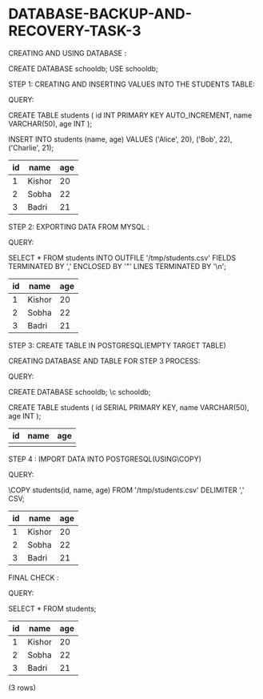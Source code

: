 # DATABASE-BACKUP-AND-RECOVERY-TASK-3

 CREATING AND USING DATABASE :
 
CREATE DATABASE schooldb;
USE schooldb;

STEP 1: CREATING AND INSERTING VALUES INTO THE STUDENTS TABLE:

QUERY:

CREATE TABLE students (
    id INT PRIMARY KEY AUTO_INCREMENT,
    name VARCHAR(50),
    age INT
);

INSERT INTO students (name, age) VALUES
('Alice', 20),
('Bob', 22),
('Charlie', 21);


|id |name    |age  |
|---|--------|-----|
| 1 | Kishor | 20  |
| 2 | Sobha  | 22  |
| 3 | Badri  | 21  |

STEP 2: EXPORTING DATA FROM MYSQL :

QUERY:

SELECT * FROM students
INTO OUTFILE '/tmp/students.csv'
FIELDS TERMINATED BY ','
ENCLOSED BY '"'
LINES TERMINATED BY '\n';

| id  | name  | age |
|-----|-------|-----|
| 1   | Kishor| 20  |
| 2   | Sobha | 22  |
| 3   | Badri | 21  |

STEP 3: CREATE TABLE IN POSTGRESQL(EMPTY TARGET TABLE)

CREATING DATABASE AND TABLE FOR STEP 3 PROCESS:

QUERY:

CREATE DATABASE schooldb;
\c schooldb;

CREATE TABLE students (
    id SERIAL PRIMARY KEY,
    name VARCHAR(50),
    age INT
);

| id | name | age|
|----|------|----|
|    |      |    |

STEP 4 : IMPORT DATA INTO POSTGRESQL(USING\COPY)

QUERY:

\COPY students(id, name, age) FROM '/tmp/students.csv' DELIMITER ',' CSV;

| id | name   | age  |
|----|--------|------|
| 1  | Kishor | 20   |
| 2  | Sobha  | 22   |
| 3  | Badri  | 21   |


FINAL CHECK :

QUERY:

SELECT * FROM students;

| id  | name   | age |
|-----|--------|-----|
| 1   | Kishor | 20  |
| 2   | Sobha  | 22  |
| 3   | Badri  | 21  |
(3 rows)















